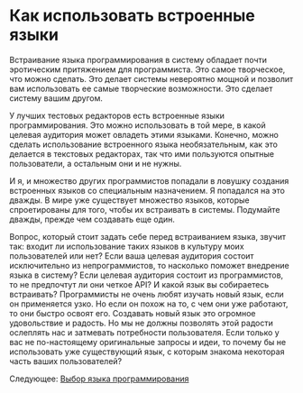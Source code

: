 # Как использовать встроенные языки

Встраивание языка программирования в систему обладает почти эротическим притяжением для программиста. Это самое творческое, что можно сделать. Это делает системы невероятно мощной и позволит вам использовать ее самые творческие возможности. Это сделает систему вашим другом.

У лучших тестовых редакторов есть встроенные языки программирования. Это можно использовать в той мере, в какой целевая аудитория может овладеть этими языками. Конечно, можно сделать использование встроенного языка необязательным, как это делается в текстовых редакторах, так что ими пользуются опытные пользователи, а остальным они и не нужны.

И я, и множество других программистов попадали в ловушку создания встроенных языков со специальным назначением. Я попадался на это дважды. В мире уже существует множество языков, которые спроетированы для того, чтобы их встраивать в системы. Подумайте дважды, прежде чем создавать еще один.

Вопрос, который стоит задать себе перед встраиванием языка, звучит так: входит ли использование таких языков в культуру моих пользователей или нет? Если ваша целевая аудитория состоит исключительно из непрограммистов, то насколько поможет внедрение языка в систему? Если целевая аудитория состоит из программистов, то не предпочтут ли они четкое API? И какой язык вы собираетесь встраивать? Программисты не очень любят изучать новый язык, если он применяется узко. Но если он похож на то, с чем они уже работают, то они быстро освоят его. Создавать новый язык это огромное удовольствие и радость. Но мы не должны позволять этой радости ослеплять нас и затмевать потребности пользователя. Если только у вас не по-настоящему оригинальные запросы и идеи, то почему бы не использовать уже существующий язык, с которым знакома некоторая часть ваших пользователей?

Следующее: [Выбор языка программирования](03-Choosing-Languages.md)
